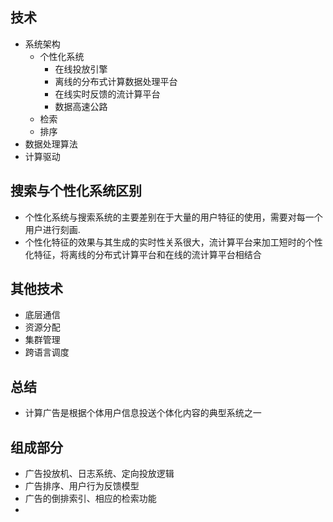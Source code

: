 ## 技术
- 系统架构
    - 个性化系统
        - 在线投放引擎
        - 离线的分布式计算数据处理平台
        - 在线实时反馈的流计算平台
        - 数据高速公路
    - 检索
    - 排序
- 数据处理算法
- 计算驱动


## 搜索与个性化系统区别
- 个性化系统与搜索系统的主要差别在于大量的用户特征的使用，需要对每一个用户进行刻画.
- 个性化特征的效果与其生成的实时性关系很大，流计算平台来加工短时的个性化特征，将离线的分布式计算平台和在线的流计算平台相结合 

## 其他技术
- 底层通信
- 资源分配
- 集群管理
- 跨语言调度

## 总结
- 计算广告是根据个体用户信息投送个体化内容的典型系统之一

## 组成部分
- 广告投放机、日志系统、定向投放逻辑
- 广告排序、用户行为反馈模型
- 广告的倒排索引、相应的检索功能
- 

